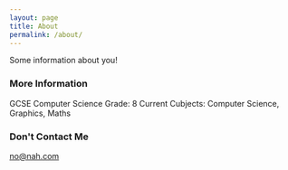 ```yaml
---
layout: page
title: About
permalink: /about/
---
```


Some information about you!

### More Information

GCSE Computer Science Grade: 8
Current Cubjects: Computer Science, Graphics, Maths

### Don't Contact Me

[no@nah.com](mailto:nope@nuhuh.com)
